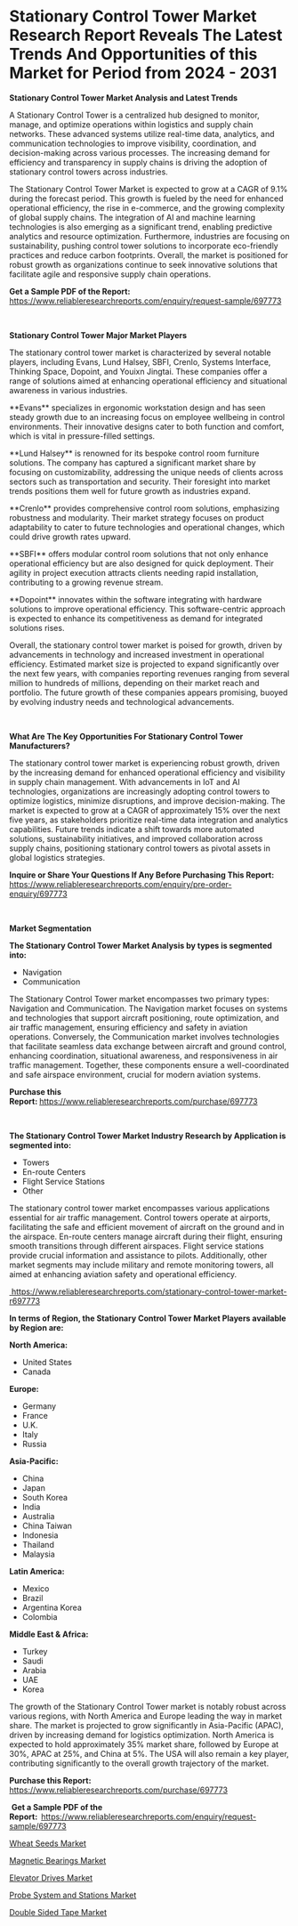 <p><h1>Stationary Control Tower Market Research Report Reveals The Latest Trends And Opportunities of this Market for Period from 2024 - 2031</h1></p><p><strong>Stationary Control Tower Market Analysis and Latest Trends</strong></p>
<p><p>A Stationary Control Tower is a centralized hub designed to monitor, manage, and optimize operations within logistics and supply chain networks. These advanced systems utilize real-time data, analytics, and communication technologies to improve visibility, coordination, and decision-making across various processes. The increasing demand for efficiency and transparency in supply chains is driving the adoption of stationary control towers across industries.</p><p>The Stationary Control Tower Market is expected to grow at a CAGR of 9.1% during the forecast period. This growth is fueled by the need for enhanced operational efficiency, the rise in e-commerce, and the growing complexity of global supply chains. The integration of AI and machine learning technologies is also emerging as a significant trend, enabling predictive analytics and resource optimization. Furthermore, industries are focusing on sustainability, pushing control tower solutions to incorporate eco-friendly practices and reduce carbon footprints. Overall, the market is positioned for robust growth as organizations continue to seek innovative solutions that facilitate agile and responsive supply chain operations.</p></p>
<p><strong>Get a Sample PDF of the Report:&nbsp;</strong> <a href="https://www.reliableresearchreports.com/enquiry/request-sample/697773?utm_campaign=28&utm_medium=2&utm_source=Github&utm_content=ia&utm_term=16122024&utm_id=stationary-control-tower">https://www.reliableresearchreports.com/enquiry/request-sample/697773</a></p>
<p>&nbsp;</p>
<p><strong>Stationary Control Tower Major Market Players</strong></p>
<p><p>The stationary control tower market is characterized by several notable players, including Evans, Lund Halsey, SBFI, Crenlo, Systems Interface, Thinking Space, Dopoint, and Youixn Jingtai. These companies offer a range of solutions aimed at enhancing operational efficiency and situational awareness in various industries.</p><p>**Evans** specializes in ergonomic workstation design and has seen steady growth due to an increasing focus on employee wellbeing in control environments. Their innovative designs cater to both function and comfort, which is vital in pressure-filled settings.</p><p>**Lund Halsey** is renowned for its bespoke control room furniture solutions. The company has captured a significant market share by focusing on customizability, addressing the unique needs of clients across sectors such as transportation and security. Their foresight into market trends positions them well for future growth as industries expand.</p><p>**Crenlo** provides comprehensive control room solutions, emphasizing robustness and modularity. Their market strategy focuses on product adaptability to cater to future technologies and operational changes, which could drive growth rates upward.</p><p>**SBFI** offers modular control room solutions that not only enhance operational efficiency but are also designed for quick deployment. Their agility in project execution attracts clients needing rapid installation, contributing to a growing revenue stream.</p><p>**Dopoint** innovates within the software integrating with hardware solutions to improve operational efficiency. This software-centric approach is expected to enhance its competitiveness as demand for integrated solutions rises.</p><p>Overall, the stationary control tower market is poised for growth, driven by advancements in technology and increased investment in operational efficiency. Estimated market size is projected to expand significantly over the next few years, with companies reporting revenues ranging from several million to hundreds of millions, depending on their market reach and portfolio. The future growth of these companies appears promising, buoyed by evolving industry needs and technological advancements.</p></p>
<p>&nbsp;</p>
<p><strong>What Are The Key Opportunities For Stationary Control Tower Manufacturers?</strong></p>
<p><p>The stationary control tower market is experiencing robust growth, driven by the increasing demand for enhanced operational efficiency and visibility in supply chain management. With advancements in IoT and AI technologies, organizations are increasingly adopting control towers to optimize logistics, minimize disruptions, and improve decision-making. The market is expected to grow at a CAGR of approximately 15% over the next five years, as stakeholders prioritize real-time data integration and analytics capabilities. Future trends indicate a shift towards more automated solutions, sustainability initiatives, and improved collaboration across supply chains, positioning stationary control towers as pivotal assets in global logistics strategies.</p></p>
<p><strong>Inquire or Share Your Questions If Any Before Purchasing This Report:</strong> <a href="https://www.reliableresearchreports.com/enquiry/pre-order-enquiry/697773?utm_campaign=28&utm_medium=2&utm_source=Github&utm_content=ia&utm_term=16122024&utm_id=stationary-control-tower">https://www.reliableresearchreports.com/enquiry/pre-order-enquiry/697773</a></p>
<p>&nbsp;</p>
<p><strong>Market Segmentation</strong></p>
<p><strong>The Stationary Control Tower Market Analysis by types is segmented into:</strong></p>
<p><ul><li>Navigation</li><li>Communication</li></ul></p>
<p><p>The Stationary Control Tower market encompasses two primary types: Navigation and Communication. The Navigation market focuses on systems and technologies that support aircraft positioning, route optimization, and air traffic management, ensuring efficiency and safety in aviation operations. Conversely, the Communication market involves technologies that facilitate seamless data exchange between aircraft and ground control, enhancing coordination, situational awareness, and responsiveness in air traffic management. Together, these components ensure a well-coordinated and safe airspace environment, crucial for modern aviation systems.</p></p>
<p><strong>Purchase this Report:&nbsp;</strong><a href="https://www.reliableresearchreports.com/purchase/697773?utm_campaign=28&utm_medium=2&utm_source=Github&utm_content=ia&utm_term=16122024&utm_id=stationary-control-tower">https://www.reliableresearchreports.com/purchase/697773</a></p>
<p>&nbsp;</p>
<p><strong>The Stationary Control Tower Market Industry Research by Application is segmented into:</strong></p>
<p><ul><li>Towers</li><li>En-route Centers</li><li>Flight Service Stations</li><li>Other</li></ul></p>
<p><p>The stationary control tower market encompasses various applications essential for air traffic management. Control towers operate at airports, facilitating the safe and efficient movement of aircraft on the ground and in the airspace. En-route centers manage aircraft during their flight, ensuring smooth transitions through different airspaces. Flight service stations provide crucial information and assistance to pilots. Additionally, other market segments may include military and remote monitoring towers, all aimed at enhancing aviation safety and operational efficiency.</p></p>
<p><a href="https://www.reliableresearchreports.com/stationary-control-tower-market-r697773?utm_campaign=28&utm_medium=2&utm_source=Github&utm_content=ia&utm_term=16122024&utm_id=stationary-control-tower">&nbsp;https://www.reliableresearchreports.com/stationary-control-tower-market-r697773</a></p>
<p><strong>In terms of Region, the Stationary Control Tower Market Players available by Region are:</strong></p>
<p>
    <p> <strong> North America: </strong>
        <ul>
            <li>United States</li>
            <li>Canada</li>
        </ul>
        </p> 
    <p> <strong> Europe: </strong>
        <ul>
            <li>Germany</li>
            <li>France</li>
            <li>U.K.</li>
            <li>Italy</li>
            <li>Russia</li>
        </ul>
        </p> 
    <p> <strong> Asia-Pacific: </strong>
        <ul>
            <li>China</li>
            <li>Japan</li>
            <li>South Korea</li>
            <li>India</li>
            <li>Australia</li>
            <li>China Taiwan</li>
            <li>Indonesia</li>
            <li>Thailand</li>
            <li>Malaysia</li>
        </ul>
        </p> 
    <p> <strong> Latin America: </strong>
        <ul>
            <li>Mexico</li>
            <li>Brazil</li>
            <li>Argentina Korea</li>
            <li>Colombia</li>
        </ul>
        </p> 
    <p> <strong> Middle East & Africa: </strong>
        <ul>
            <li>Turkey</li>
            <li>Saudi</li>
            <li>Arabia</li>
            <li>UAE</li>
            <li>Korea</li>
        </ul>
    </p>
    </p>
<p><p>The growth of the Stationary Control Tower market is notably robust across various regions, with North America and Europe leading the way in market share. The market is projected to grow significantly in Asia-Pacific (APAC), driven by increasing demand for logistics optimization. North America is expected to hold approximately 35% market share, followed by Europe at 30%, APAC at 25%, and China at 5%. The USA will also remain a key player, contributing significantly to the overall growth trajectory of the market.</p></p>
<p><strong>Purchase this Report: </strong><a href="https://www.reliableresearchreports.com/purchase/697773?utm_campaign=28&utm_medium=2&utm_source=Github&utm_content=ia&utm_term=16122024&utm_id=stationary-control-tower">https://www.reliableresearchreports.com/purchase/697773</a></p>
<p>&nbsp;<strong>Get a Sample PDF of the Report:&nbsp;&nbsp;</strong><a href="https://www.reliableresearchreports.com/enquiry/request-sample/697773?utm_campaign=28&utm_medium=2&utm_source=Github&utm_content=ia&utm_term=16122024&utm_id=stationary-control-tower">https://www.reliableresearchreports.com/enquiry/request-sample/697773</a></p>
<p><strong></strong></p>
<p><p><a href="https://www.linkedin.com/pulse/wheat-seeds-market-size-grow-74-cagr-from-2024-2031-emphasis-fwmkf?utm_campaign=28&utm_medium=2&utm_source=Github&utm_content=ia&utm_term=16122024&utm_id=stationary-control-tower">Wheat Seeds Market</a></p><p><a href="https://www.linkedin.com/pulse/comprehensive-magnetic-bearings-market-report-size-trends-qppde?utm_campaign=28&utm_medium=2&utm_source=Github&utm_content=ia&utm_term=16122024&utm_id=stationary-control-tower">Magnetic Bearings Market</a></p><p><a href="https://github.com/BellAuer/Market-Research-Report-List-1/blob/main/elevator-drives-market.md?utm_campaign=28&utm_medium=2&utm_source=Github&utm_content=ia&utm_term=16122024&utm_id=stationary-control-tower">Elevator Drives Market</a></p><p><a href="https://github.com/indrystar/Market-Research-Report-List-5/blob/main/probe-system-and-stations-market.md?utm_campaign=28&utm_medium=2&utm_source=Github&utm_content=ia&utm_term=16122024&utm_id=stationary-control-tower">Probe System and Stations Market</a></p><p><a href="https://www.linkedin.com/pulse/strategic-overview-double-sided-tape-market-industry-tactics-wrwhf?utm_campaign=28&utm_medium=2&utm_source=Github&utm_content=ia&utm_term=16122024&utm_id=stationary-control-tower">Double Sided Tape Market</a></p></p>